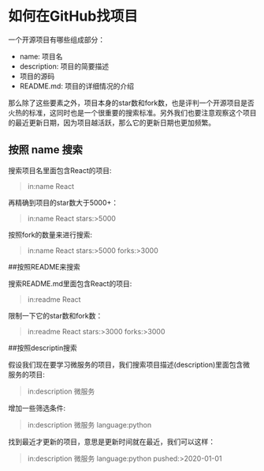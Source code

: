 # 如何在GitHub找项目

一个开源项目有哪些组成部分：

- name: 项目名
- description: 项目的简要描述
- 项目的源码
- README.md: 项目的详细情况的介绍

那么除了这些要素之外，项目本身的star数和fork数，也是评判一个开源项目是否火热的标准，这同时也是一个很重要的搜索标准。另外我们也要注意观察这个项目的最近更新日期，因为项目越活跃，那么它的更新日期也更加频繁。

## 按照 name 搜索

搜索项目名里面包含React的项目:
>in:name React

再精确到项目的star数大于5000+：
>in:name React stars:>5000

按照fork的数量来进行搜索:
>in:name React stars:>5000 forks:>3000

##按照README来搜索

搜索README.md里面包含React的项目:
>in:readme React

限制一下它的star数和fork数：
>in:readme React stars:>3000 forks:>3000

##按照descriptin搜索

假设我们现在要学习微服务的项目，我们搜索项目描述(description)里面包含微服务的项目:
>in:description 微服务

增加一些筛选条件:
>in:description 微服务 language:python

找到最近才更新的项目，意思是更新时间就在最近，我们可以这样：
>in:description 微服务 language:python pushed:>2020-01-01